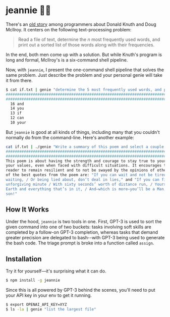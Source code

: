 # jeannie 🧞‍♀️

There's an [old story](http://www.leancrew.com/all-this/2011/12/more-shell-less-egg/) among
programmers about Donald Knuth and Doug McIlroy. It centers on the following
text-processing problem:

> Read a file of text, determine the *n* most frequently used words, and print
> out a sorted list of those words along with their frequencies.

In the end, both men come up with a solution. But while Knuth's program is long
and formal, McIlroy's is a six-command shell pipeline.

Now, with `jeannie`, I present the one-command shell pipeline that solves the
same problem. Just describe the problem and your personal genie will take it
from there.

```bash
$ cat if.txt | genie "determine the 5 most frequently used words, and print out a sorted list of those words along with their frequencies"
######################################################################## 100.0%
######################################################################## 100.0%
  16 and
  14 you
  13 if
  12 can
  10 your
```

But `jeannie` is good at all kinds of things, including many that you couldn't
normally do from the command-line. Here's another example:

```bash
cat if.txt | ./genie "Write a summary of this poem and select a couple of the best quotes"
######################################################################## 100.0%
######################################################################## 100.0%
This poem is about having the strength and courage to stay true to yourself and
your values, even when faced with difficult situations. It encourages the
reader to remain resilient and to not be swayed by the opinions of others. Two
of the best quotes from the poem are: "If you can wait and not be tired by
waiting, / Or being lied about, don’t deal in lies," and "If you can fill the
unforgiving minute / With sixty seconds’ worth of distance run, / Yours is the
Earth and everything that’s in it, / And—which is more—you’ll be a Man, my
son!"
```

## How It Works

Under the hood, `jeannie` is two tools in one. First, GPT-3 is used to sort the
given command into one of two buckets: tasks involving soft skills are
completed by a follow-on GPT-3 completion, whereas tasks that demand greater
precision are delegated to bash--with GPT-3 being used to generate the bash
code. The triage prompt is broke into a function called `assign`.

## Installation

Try it for yourself—it's surprising what it can do.

```bash
$ npm install -g jeannie
```

Since this is all powered by GPT-3 behind the scenes, you'll
need to put your API key in your env to get it running.

```bash
$ export OPENAI_API_KEY=XYZ
$ ls -la | genie "list the largest file"
```
